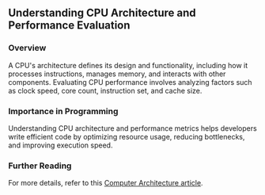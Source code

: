 ## Understanding CPU Architecture and Performance Evaluation

### Overview
A CPU's architecture defines its design and functionality, including how it processes instructions, manages memory, and interacts with other components. Evaluating CPU performance involves analyzing factors such as clock speed, core count, instruction set, and cache size.

### Importance in Programming
Understanding CPU architecture and performance metrics helps developers write efficient code by optimizing resource usage, reducing bottlenecks, and improving execution speed.

### Further Reading
For more details, refer to this [Computer Architecture article](https://www.linkedin.com/posts/iamgeekspe_computer-architecture-wikipedia-activity-7315336381931696129-MkkH?rcm=ACoAAD8pjIMBdL2WNeD4z_asgy1kkUJaIJhrqz).